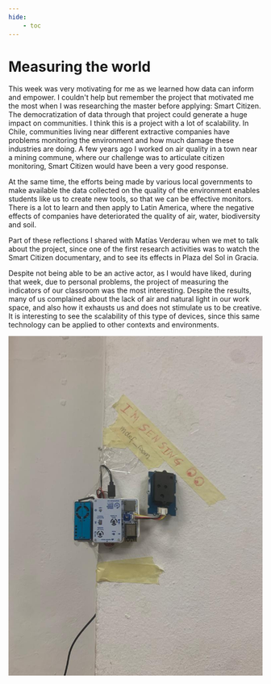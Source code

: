 ```yaml
---
hide:
    - toc
---
```


# Measuring the world

This week was very motivating for me as we learned how data can inform and empower. I couldn't help but remember the project that motivated me the most when I was researching the master before applying: Smart Citizen. The democratization of data through that project could generate a huge impact on communities. I think this is a project with a lot of scalability. In Chile, communities living near different extractive companies have problems monitoring the environment and how much damage these industries are doing. A few years ago I worked on air quality in a town near a mining commune, where our challenge was to articulate citizen monitoring, Smart Citizen would have been a very good response.

At the same time, the efforts being made by various local governments to make available the data collected on the quality of the environment enables students like us to create new tools, so that we can be effective monitors. There is a lot to learn and then apply to Latin America, where the negative effects of companies have deteriorated the quality of air, water, biodiversity and soil.

Part of these reflections I shared with Matías Verderau when we met to talk about the project, since one of the first research activities was to watch the Smart Citizen documentary, and to see its effects in Plaza del Sol in Gracia.

Despite not being able to be an active actor, as I would have liked, during that week, due to personal problems, the project of measuring the indicators of our classroom was the most interesting. Despite the results, many of us complained about the lack of air and natural light in our work space, and also how it exhausts us and does not stimulate us to be creative. It is interesting to see the scalability of this type of devices, since this same technology can be applied to other contexts and environments.

![](../images/sensin.jpeg)
